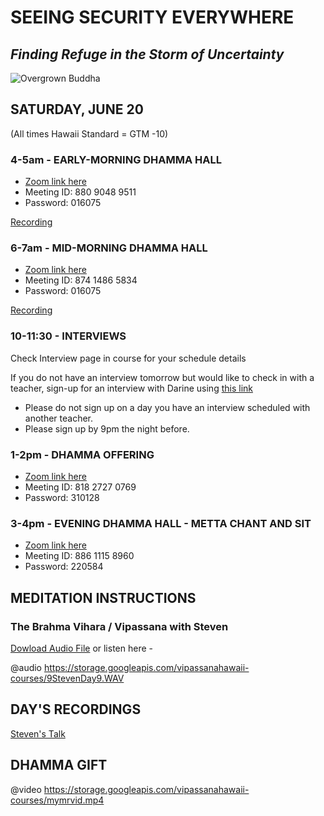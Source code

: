 # SEEING SECURITY EVERYWHERE
## *Finding Refuge in the Storm of Uncertainty*

![Overgrown Buddha](https://storage.googleapis.com/vipassanahawaii-courses/buddha19.jpeg)

## SATURDAY, JUNE 20
(All times Hawaii Standard = GTM -10)

### 4-5am - EARLY-MORNING DHAMMA HALL
- [Zoom link here](https://us02web.zoom.us/j/88090489511?pwd=VFRXY2hYRys4ZUl2UnR2K1daYnd3UT09)
- Meeting ID: 880 9048 9511
- Password: 016075

[Recording](https://us02web.zoom.us/rec/share/xJVJMKrp2nlOYauO-FzUfp47T9zeX6a8hHdM-6ZZz0oLgfllip1OzjOw3G_YqzHQ)


### 6-7am - MID-MORNING DHAMMA HALL
- [Zoom link here](https://us02web.zoom.us/j/87414865834?pwd=Nzl2a3d1Y0g1NldpRmkrTWF0Z2pBQT09)
- Meeting ID: 874 1486 5834
- Password: 016075

[Recording](https://us02web.zoom.us/rec/share/u91vEpHu_DhOf5Hd-lnOcYslOJbCaaa80yYY_PINzhrb-Mb11T32N7ACefol1Gn3)

### 10-11:30 - INTERVIEWS
Check Interview page in course for your schedule details

If you do not have an interview tomorrow but would like to check in with a teacher, sign-up for an interview with Darine using [this link](https://signup.com/go/OnrFSvH)
- Please do not sign up on a day you have an interview scheduled with another teacher.
- Please sign up by 9pm the night before.


### 1-2pm - DHAMMA OFFERING
- [Zoom link here](https://us02web.zoom.us/j/81827270769?pwd=UFRtbW1vcnprNElpWFNOVFlka2RWZz09)
- Meeting ID: 818 2727 0769
- Password: 310128

### 3-4pm - EVENING DHAMMA HALL - METTA CHANT AND SIT
- [Zoom link here](https://us02web.zoom.us/j/88611158960?pwd=MW5zMjRJTFpYV0l5cTVtUzA3YmI5UT09)
- Meeting ID: 886 1115 8960
- Password: 220584

## MEDITATION INSTRUCTIONS

### The Brahma Vihara / Vipassana  with Steven
[Dowload Audio File](https://storage.googleapis.com/vipassanahawaii-courses/9StevenDay9.WAV)
or listen here -

@audio https://storage.googleapis.com/vipassanahawaii-courses/9StevenDay9.WAV

## DAY'S RECORDINGS
[Steven's Talk](https://us02web.zoom.us/rec/share/uupUM6uvzn5JX4nS2AbGVo8nI4_XT6a81yEd__tbmEfdVfok6zOOaW--MroIfwhZ)

## DHAMMA GIFT

@video https://storage.googleapis.com/vipassanahawaii-courses/mymrvid.mp4

